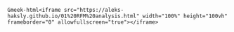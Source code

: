 `Gmeek-html<iframe src="https://aleks-haksly.github.io/01%20RFM%20analysis.html" width="100%" height="100vh" frameborder="0" allowfullscreen="true"></iframe>`